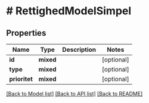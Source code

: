 # # RettighedModelSimpel

## Properties

Name | Type | Description | Notes
------------ | ------------- | ------------- | -------------
**id** | **mixed** |  | [optional]
**type** | **mixed** |  | [optional]
**prioritet** | **mixed** |  | [optional]

[[Back to Model list]](../../README.md#models) [[Back to API list]](../../README.md#endpoints) [[Back to README]](../../README.md)
